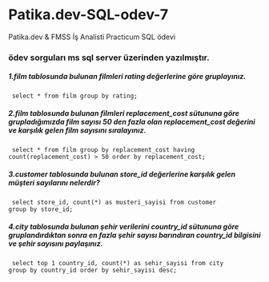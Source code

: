 # Patika.dev-SQL-odev-7
Patika.dev &amp; FMSS İş Analisti Practicum SQL ödevi

### ödev sorguları ms sql server üzerinden yazılmıştır.

##### 1.film tablosunda bulunan filmleri rating değerlerine göre gruplayınız.
<code> select * from film group by rating; </code>

##### 2.film tablosunda bulunan filmleri replacement_cost sütununa göre grupladığımızda film sayısı 50 den fazla olan replacement_cost değerini ve karşılık gelen film sayısını sıralayınız.
<code> select * from film group by replacement_cost 
having count(replacement_cost) > 50
order by replacement_cost; </code>

##### 3.customer tablosunda bulunan store_id değerlerine karşılık gelen müşteri sayılarını nelerdir?
<code> select store_id, count(*) as musteri_sayisi from customer group by store_id; </code>

##### 4.city tablosunda bulunan şehir verilerini country_id sütununa göre gruplandırdıktan sonra en fazla şehir sayısı barındıran country_id bilgisini ve şehir sayısını paylaşınız. 
<code> select top 1 country_id, count(*) as sehir_sayisi from city
group by country_id
order by sehir_sayisi desc; </code>

